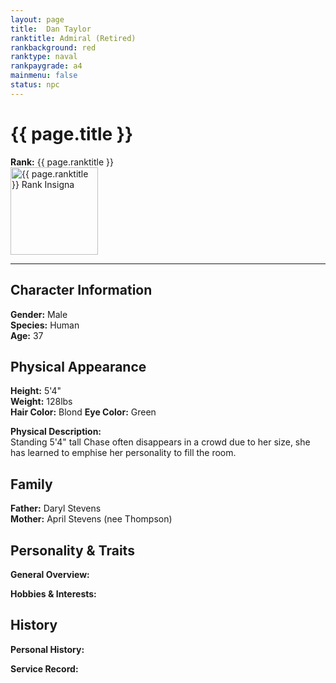 ```yaml
---
layout: page
title:  Dan Taylor
ranktitle: Admiral (Retired)
rankbackground: red
ranktype: naval
rankpaygrade: a4
mainmenu: false
status: npc
---
```

# {{ page.title }}
**Rank:** {{ page.ranktitle }}  
<img src="//img.sigma-division.com/ranks/{{ page.rankimg }}" width="140" class="img-fluid" alt="{{ page.ranktitle }} Rank Insigna">  

---
## Character Information
**Gender:** Male  
**Species:** Human  
**Age:** 37
## Physical Appearance
**Height:** 5'4"  
**Weight:** 128lbs  
**Hair Color:** Blond
**Eye Color:** Green

**Physical Description:**  
Standing 5'4" tall Chase often disappears in a crowd due to her size, she has learned to emphise her personality to fill the room.
## Family
**Father:** Daryl Stevens  
**Mother:** April Stevens (nee Thompson)  
## Personality & Traits
**General Overview:**  

**Hobbies & Interests:**  

## History
**Personal History:**  

**Service Record:**  
